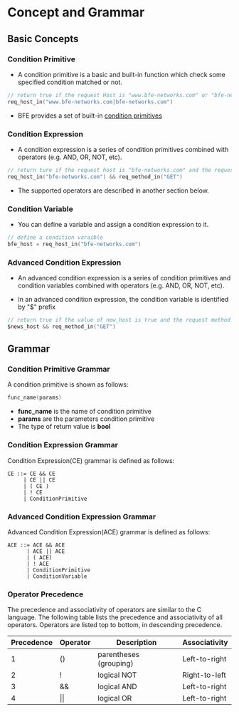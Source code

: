 # Concept and Grammar


## Basic Concepts

### Condition Primitive

- A condition primitive is a basic and built-in function which check some specified condition matched or not.

``` go
// return true if the request Host is "www.bfe-networks.com" or "bfe-networks.com"
req_host_in("www.bfe-networks.com|bfe-networks.com")
```

- BFE provides a set of built-in [condition primitives](condition_primitive_index.md)

### Condition Expression

- A condition expression is a series of condition primitives combined with operators (e.g. AND, OR, NOT, etc).

```go
// return ture if the request host is "bfe-networks.com" and the request method is "GET"
req_host_in("bfe-networks.com") && req_method_in("GET")
```

* The supported operators are described in another section below.

### Condition Variable

- You can define a variable  and assign a condition expression to it.

```go
// define a condition varaible
bfe_host = req_host_in("bfe-networks.com")
```

### Advanced Condition Expression

- An advanced condition expression is a series of condition primitives and  condition variables combined with  operators (e.g. AND, OR, NOT, etc).

- In an advanced condition expression, the condition variable is identified by  "$" prefix

```go
// return true if the value of new_host is true and the request method is GET
$news_host && req_method_in("GET")
```

## Grammar

### Condition Primitive Grammar

A condition primitive is shown as follows:

```go
func_name(params)
```

- **func_name** is the name of condition primitive
- **params** are the  parameters condition primitive
- The type of return value is **bool**


### Condition Expression Grammar

Condition Expression(CE) grammar is defined as follows:

```
CE ::= CE && CE
     | CE || CE
     | ( CE )
     | ! CE
     | ConditionPrimitive
```

### Advanced Condition Expression Grammar

Advanced Condition Expression(ACE) grammar is defined as follows:

```
ACE ::= ACE && ACE
      | ACE || ACE
      | ( ACE)
      | ! ACE
      | ConditionPrimitive
      | ConditionVariable
```

### Operator Precedence

The precedence and associativity of operators are similar to the C language. The following table lists the precedence and associativity of all operators. Operators are listed top to bottom, in descending precedence.

| Precedence | Operator | Description            | Associativity |
| ---------- | -------- | ---------------------- | ------------- |
| 1          | ()       | parentheses (grouping) | Left-to-right |
| 2          | !        | logical NOT            | Right-to-left |
| 3          | &&       | logical AND            | Left-to-right |
| 4          | \|\|     | logical OR             | Left-to-right |


